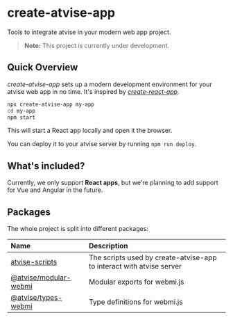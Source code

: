 # create-atvise-app

Tools to integrate atvise in your modern web app project.

> **Note:** This project is currently under development.

## Quick Overview

_create-atvise-app_ sets up a modern development environment for your atvise web app in no time. It's inspired by [_create-react-app_](https://create-react-app.dev).

```bash
npx create-atvise-app my-app
cd my-app
npm start
```

This will start a React app locally and open it the browser.

You can deploy it to your atvise server by running `npm run deploy`.

## What's included?

Currently, we only support **React apps**, but we're planning to add support for Vue and Angular in the future.

<!-- FIXME: Create and link docs on how to use *atvise-scripts* with non-react apps -->

## Packages

The whole project is split into different packages:

<!-- BEGIN packages -->
<!-- This section is generated, do not edit it! -->

| Name                                              | Description                                                          |
| :------------------------------------------------ | :------------------------------------------------------------------- |
| [atvise-scripts](./packages/atvise-scripts)       | The scripts used by create-atvise-app to interact with atvise server |
| [@atvise/modular-webmi](./packages/modular-webmi) | Modular exports for webmi.js                                         |
| [@atvise/types-webmi](./packages/types-webmi)     | Type definitions for webmi.js                                        |

<!-- END packages -->
